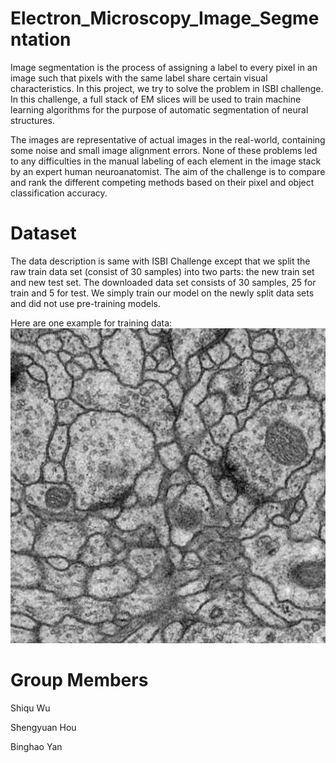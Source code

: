 # Electron_Microscopy_Image_Segmentation
Image segmentation is the process of assigning a label to every pixel in an image such that pixels with the same label share certain visual characteristics. In this project, we try to solve the problem in ISBI challenge.  In this challenge, a full stack of EM slices will be used to train machine learning algorithms for the purpose of automatic segmentation of neural structures.

The images are representative of actual images in the real-world, containing some noise and small image alignment errors. None of these problems led to any difficulties in the manual labeling of each element in the image stack by an expert human neuroanatomist. The aim of the challenge is to compare and rank the different competing methods based on their pixel and object classification accuracy.

# Dataset
The data description is same with ISBI Challenge except that we split the raw train data set (consist of 30 samples) into two parts: the new train set and new
test set. The downloaded data set consists of 30 samples, 25 for train and 5 for test. We simply train our model on the newly split data sets and did not use pre-training models. 

Here are one example for training data:
![training-sample](/dataset/train_img/0.png)


# Group Members
Shiqu Wu

Shengyuan Hou

Binghao Yan
